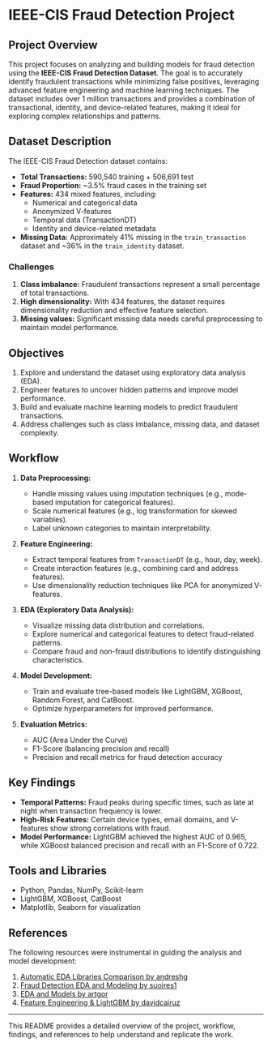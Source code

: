 # IEEE-CIS Fraud Detection Project

## Project Overview
This project focuses on analyzing and building models for fraud detection using the **IEEE-CIS Fraud Detection Dataset**. The goal is to accurately identify fraudulent transactions while minimizing false positives, leveraging advanced feature engineering and machine learning techniques. The dataset includes over 1 million transactions and provides a combination of transactional, identity, and device-related features, making it ideal for exploring complex relationships and patterns.

## Dataset Description
The IEEE-CIS Fraud Detection dataset contains:
- **Total Transactions:** 590,540 training + 506,691 test
- **Fraud Proportion:** ~3.5% fraud cases in the training set
- **Features:** 434 mixed features, including:
  - Numerical and categorical data
  - Anonymized V-features
  - Temporal data (TransactionDT)
  - Identity and device-related metadata
- **Missing Data:** Approximately 41% missing in the `train_transaction` dataset and ~36% in the `train_identity` dataset.

### Challenges
1. **Class imbalance:** Fraudulent transactions represent a small percentage of total transactions.
2. **High dimensionality:** With 434 features, the dataset requires dimensionality reduction and effective feature selection.
3. **Missing values:** Significant missing data needs careful preprocessing to maintain model performance.

## Objectives
1. Explore and understand the dataset using exploratory data analysis (EDA).
2. Engineer features to uncover hidden patterns and improve model performance.
3. Build and evaluate machine learning models to predict fraudulent transactions.
4. Address challenges such as class imbalance, missing data, and dataset complexity.

## Workflow
1. **Data Preprocessing:**
   - Handle missing values using imputation techniques (e.g., mode-based imputation for categorical features).
   - Scale numerical features (e.g., log transformation for skewed variables).
   - Label unknown categories to maintain interpretability.

2. **Feature Engineering:**
   - Extract temporal features from `TransactionDT` (e.g., hour, day, week).
   - Create interaction features (e.g., combining card and address features).
   - Use dimensionality reduction techniques like PCA for anonymized V-features.

3. **EDA (Exploratory Data Analysis):**
   - Visualize missing data distribution and correlations.
   - Explore numerical and categorical features to detect fraud-related patterns.
   - Compare fraud and non-fraud distributions to identify distinguishing characteristics.

4. **Model Development:**
   - Train and evaluate tree-based models like LightGBM, XGBoost, Random Forest, and CatBoost.
   - Optimize hyperparameters for improved performance.

5. **Evaluation Metrics:**
   - AUC (Area Under the Curve)
   - F1-Score (balancing precision and recall)
   - Precision and recall metrics for fraud detection accuracy

## Key Findings
- **Temporal Patterns:** Fraud peaks during specific times, such as late at night when transaction frequency is lower.
- **High-Risk Features:** Certain device types, email domains, and V-features show strong correlations with fraud.
- **Model Performance:** LightGBM achieved the highest AUC of 0.965, while XGBoost balanced precision and recall with an F1-Score of 0.722.

## Tools and Libraries
- Python, Pandas, NumPy, Scikit-learn
- LightGBM, XGBoost, CatBoost
- Matplotlib, Seaborn for visualization

## References
The following resources were instrumental in guiding the analysis and model development:
1. [Automatic EDA Libraries Comparison by andreshg](https://www.kaggle.com/code/andreshg/automatic-eda-libraries-comparisson)
2. [Fraud Detection EDA and Modeling by suoires1](https://www.kaggle.com/code/suoires1/fraud-detection-eda-and-modeling#Explore-Numerical-Features)
3. [EDA and Models by artgor](https://www.kaggle.com/code/artgor/eda-and-models)
4. [Feature Engineering & LightGBM by davidcairuz](https://www.kaggle.com/code/davidcairuz/feature-engineering-lightgbm)

---

This README provides a detailed overview of the project, workflow, findings, and references to help understand and replicate the work.
